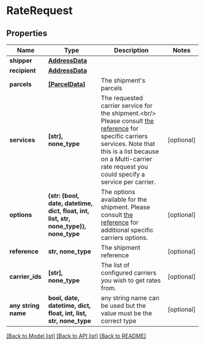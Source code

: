 # RateRequest


## Properties
Name | Type | Description | Notes
------------ | ------------- | ------------- | -------------
**shipper** | [**AddressData**](AddressData.md) |  | 
**recipient** | [**AddressData**](AddressData.md) |  | 
**parcels** | [**[ParcelData]**](ParcelData.md) | The shipment&#39;s parcels | 
**services** | **[str], none_type** |  The requested carrier service for the shipment.&lt;br/&gt; Please consult [the reference](#operation/references) for specific carriers services.  Note that this is a list because on a Multi-carrier rate request you could specify a service per carrier.  | [optional] 
**options** | **{str: (bool, date, datetime, dict, float, int, list, str, none_type)}, none_type** |  The options available for the shipment.  Please consult [the reference](#operation/references) for additional specific carriers options.  | [optional] 
**reference** | **str, none_type** | The shipment reference | [optional] 
**carrier_ids** | **[str], none_type** |  The list of configured carriers you wish to get rates from.  | [optional] 
**any string name** | **bool, date, datetime, dict, float, int, list, str, none_type** | any string name can be used but the value must be the correct type | [optional]

[[Back to Model list]](../README.md#documentation-for-models) [[Back to API list]](../README.md#documentation-for-api-endpoints) [[Back to README]](../README.md)


